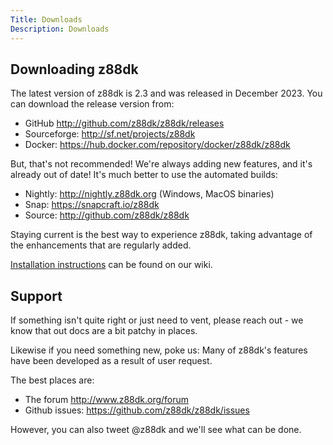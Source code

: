```yaml
---
Title: Downloads
Description: Downloads
---
```


## Downloading z88dk

The latest version of z88dk is 2.3 and was released in
December 2023. You can download the release version from:

* GitHub http://github.com/z88dk/z88dk/releases
* Sourceforge: http://sf.net/projects/z88dk
* Docker: https://hub.docker.com/repository/docker/z88dk/z88dk

But, that's not recommended! We're always adding new features, and it's already out of date! It's much better to use the automated builds:

* Nightly: http://nightly.z88dk.org (Windows, MacOS binaries)
* Snap: https://snapcraft.io/z88dk
* Source: http://github.com/z88dk/z88dk

Staying current is the best way to experience z88dk, taking advantage of the enhancements that are regularly
added.

[Installation instructions](https://github.com/z88dk/z88dk/wiki/installation) can be found on our wiki.

## Support

If something isn't quite right or just need to vent, please reach out - we know that out docs are a bit patchy in places.

Likewise if you need something new, poke us: Many of z88dk's features have been developed as a result of user request.

The best places are:

* The forum http://www.z88dk.org/forum
* Github issues: https://github.com/z88dk/z88dk/issues

However, you can also tweet @z88dk and we'll see what can be done.

